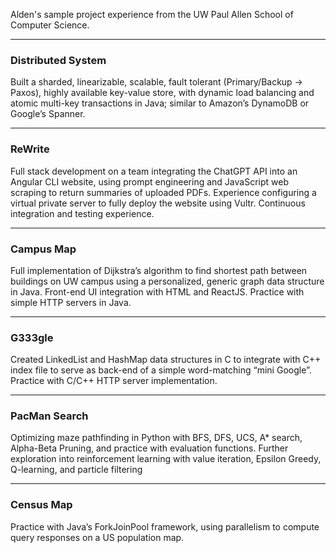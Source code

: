 Alden's sample project experience from the UW Paul Allen School of Computer Science. 

---

### Distributed System
Built a sharded, linearizable, scalable, fault tolerant (Primary/Backup → Paxos), highly available key-value store, with dynamic load balancing and atomic multi-key transactions in Java; similar to Amazon’s DynamoDB or Google’s Spanner.

---

### ReWrite
Full stack development on a team integrating the ChatGPT API into an Angular CLI website, using prompt engineering and JavaScript web scraping to return summaries of uploaded PDFs. Experience configuring a virtual private server to fully deploy the website using Vultr. Continuous integration and testing experience. 

---

### Campus Map
Full implementation of Dijkstra’s algorithm to find shortest path between buildings on UW campus using a personalized, generic graph data structure in Java. Front-end UI integration with HTML and ReactJS. Practice with simple HTTP servers in Java.

---

### G333gle
Created LinkedList and HashMap data structures in C to integrate with C++ index file to serve as back-end of a simple word-matching “mini Google”. Practice with C/C++ HTTP server implementation.

---

### PacMan Search
Optimizing maze pathfinding in Python with BFS, DFS, UCS, A* search, Alpha-Beta Pruning, and practice with evaluation functions. Further exploration into reinforcement learning with value iteration, Epsilon Greedy, Q-learning, and particle filtering

---

### Census Map
Practice with Java’s ForkJoinPool framework, using parallelism to compute query responses on a US population map.
